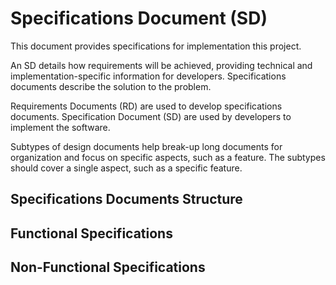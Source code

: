 # Specifications Document (SD)

This document provides specifications for implementation this project.

An SD details how requirements will be achieved, providing technical and implementation-specific information for 
developers.  Specifications documents describe the solution to the problem.

Requirements Documents (RD) are used to develop specifications documents.  Specification Document (SD) are used by
developers to implement the software.

Subtypes of design documents help break-up long documents for organization and focus on specific aspects, such as a
feature.  The subtypes should cover a single aspect, such as a specific feature.

## Specifications Documents Structure

## Functional Specifications

## Non-Functional Specifications